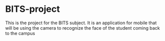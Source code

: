 # BITS-project
This is the project for the BITS subject. It is an application for mobile that will be using the camera to recognize the face of the student coming back to the campus
